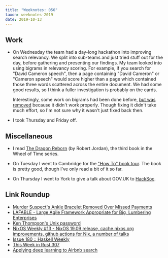 ```yaml
---
title: "Weeknotes: 056"
taxon: weeknotes-2019
date: 2019-10-13
---
```


## Work

- On Wednesday the team had a day-long hackathon into improving search
  relevancy.  We split into sub-teams and just tried stuff out for the
  day, before gathering and presenting our findings.  My team looked
  into using bigrams in relevancy scoring.  For example, if you search
  for "David Cameron speech", then a page containing "David Cameron"
  or "Cameron speech" would score higher than a page which contained
  those three words scattered across the entire document.  We had some
  good results, so I think a fuller investigation is probably on the
  cards.

  Interestingly, some work on bigrams had been done before, [but was
  removed][] because it didn't work properly.  Though fixing it didn't
  take much effort, so I'm not sure why it wasn't just fixed back
  then.

- I took Thursday and Friday off.

[but was removed]: https://github.com/alphagov/search-api/commit/806a68cb11f926c328bf360171c754ed6fca06ac

## Miscellaneous

- I read [The Dragon Reborn][] (by Robert Jordan), the third book in
  the Wheel of Time series.

- On Tuesday I went to Cambridge for the ["How To" book tour][].  The
  book is pretty good, though I've only read a bit of it so far.

- On Thursday I went to York to give a talk about GOV.UK to
  [HackSoc][].

[The Dragon Reborn]: https://en.wikipedia.org/wiki/The_Dragon_Reborn
["How To" book tour]: https://xkcd.com/how-to/
[HackSoc]: https://www.hacksoc.org/

## Link Roundup

- [Murder Suspect's Ankle Bracelet Removed Over Missed Payments](https://www.iheart.com/content/2019-10-04-murder-suspects-ankle-bracelet-removed-over-missed-payments/)
- [LAFABLE - Large Agile Framework Appropriate for Big, Lumbering Enterprises](http://lafable.com/)
- [Ken Thompson's Unix password](https://leahneukirchen.org/blog/archive/2019/10/ken-thompson-s-unix-password.html)
- [NixOS Weekly #13 - NixOS 19.09 release, cache.nixos.org improvements, github actions for Nix, a number of talks](https://weekly.nixos.org/2019/13-nixos-19-09-release-cache-nixos-org-improvements-github-actions-for-nix-a-number-of-talks.html)
- [Issue 180 :: Haskell Weekly](https://haskellweekly.news/issues/180.html)
- [This Week in Rust 307](https://this-week-in-rust.org/blog/2019/10/08/this-week-in-rust-307/)
- [Applying deep learning to Airbnb search](https://blog.acolyer.org/2019/10/09/applying-deep-learning-to-airbnb-search/)
